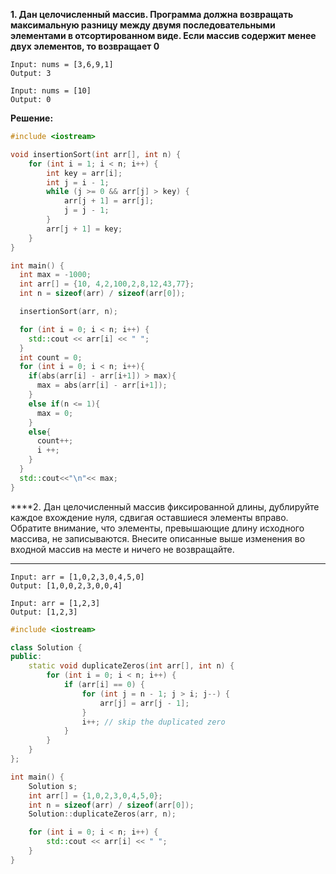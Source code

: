 ****1. Дан целочисленный массив. Программа должна возвращать максимальную разницу между двумя последовательными элементами в отсортированном виде. Если массив содержит менее двух элементов, то возвращает 0****

```**Пример 1:**
Input: nums = [3,6,9,1]
Output: 3
```
```**Пример 2:**
Input: nums = [10]
Output: 0
```
**Решение:**
```cpp
#include <iostream>

void insertionSort(int arr[], int n) {
    for (int i = 1; i < n; i++) {
        int key = arr[i];
        int j = i - 1;
        while (j >= 0 && arr[j] > key) {
            arr[j + 1] = arr[j];
            j = j - 1;
        }
        arr[j + 1] = key;
    }
}

int main() {
  int max = -1000;
  int arr[] = {10, 4,2,100,2,8,12,43,77};
  int n = sizeof(arr) / sizeof(arr[0]);

  insertionSort(arr, n);

  for (int i = 0; i < n; i++) {
    std::cout << arr[i] << " ";
  }
  int count = 0;
  for (int i = 0; i < n; i++){
    if(abs(arr[i] - arr[i+1]) > max){
      max = abs(arr[i] - arr[i+1]);
    }
    else if(n <= 1){
      max = 0;
    }
    else{
      count++;
      i ++;
    }
  }
  std::cout<<"\n"<< max;
}
```

****2. Дан целочисленный массив фиксированной длины, дублируйте каждое вхождение нуля, сдвигая оставшиеся элементы вправо.
Обратите внимание, что элементы, превышающие длину исходного массива, не записываются. Внесите описанные выше изменения во входной массив на месте и ничего не возвращайте.

****
```Пример 1
Input: arr = [1,0,2,3,0,4,5,0]
Output: [1,0,0,2,3,0,0,4]
```
```Пример 2
Input: arr = [1,2,3]
Output: [1,2,3]
```
```cpp
#include <iostream>

class Solution {
public:
    static void duplicateZeros(int arr[], int n) {
        for (int i = 0; i < n; i++) {
            if (arr[i] == 0) {
                for (int j = n - 1; j > i; j--) {
                    arr[j] = arr[j - 1];
                }
                i++; // skip the duplicated zero
            }
        }
    }
};

int main() {
    Solution s;
    int arr[] = {1,0,2,3,0,4,5,0};
    int n = sizeof(arr) / sizeof(arr[0]);
    Solution::duplicateZeros(arr, n);

    for (int i = 0; i < n; i++) {
        std::cout << arr[i] << " ";
    }
}
```
